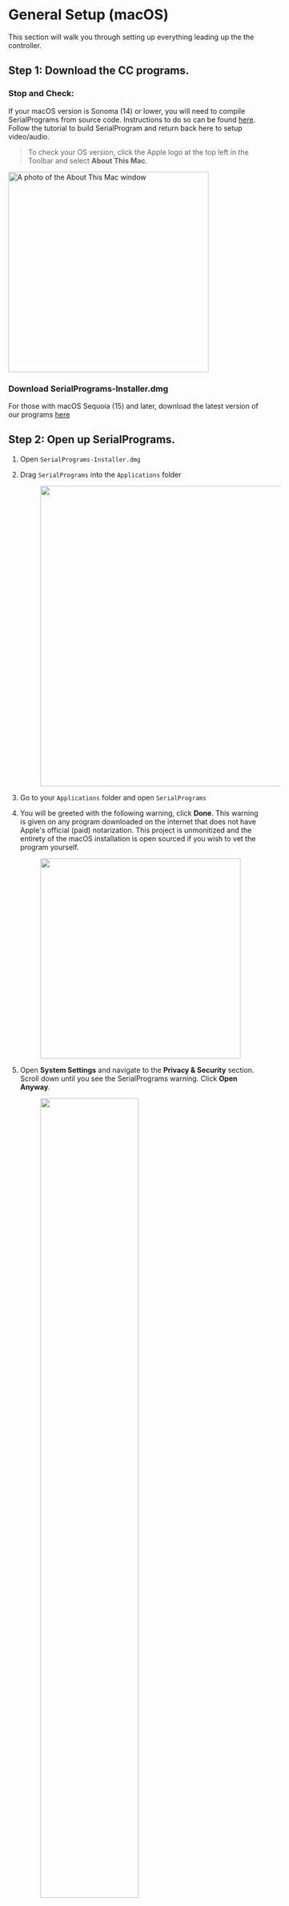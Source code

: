 # General Setup (macOS)

This section will walk you through setting up everything leading up the the controller.

## Step 1: Download the CC programs.

### Stop and Check:

If your macOS version is Sonoma (14) or lower, you will need to compile SerialPrograms from source code. Instructions to do so can be found [here](https://github.com/PokemonAutomation/Arduino-Source/blob/main/SerialPrograms/BuildInstructions/CompilingForMac.md). Follow the tutorial to build SerialProgram and return back here to setup video/audio.

> To check your OS version, click the Apple logo at the top left in the Toolbar and select **About This Mac**.

<img src="Images/Mac/about-this-mac.png" alt="A photo of the About This Mac window" width=400>

### Download SerialPrograms-Installer.dmg

For those with macOS Sequoia (15) and later, download the latest version of our programs [here](https://github.com/PokemonAutomation/AutoBuildRelease/releases)


## Step 2: Open up SerialPrograms.

1. Open `SerialPrograms-Installer.dmg`

2. Drag `SerialPrograms` into the `Applications` folder

    <img src="Images/Mac/dmg-installer.png" width=600 style="display: block; margin: 10px 40px">

3. Go to your `Applications` folder and open `SerialPrograms` 

4. You will be greeted with the following warning, click **Done**. This warning is given on any program downloaded on the internet that does not have Apple's official (paid) notarization. This project is unmonitized and the entirety of the macOS installation is open sourced if you wish to vet the program yourself.

    <img src="Images/Mac/open-warning.png" width=400 style="display: block; margin: 10px 40px">

5. Open **System Settings** and navigate to the **Privacy & Security** section. Scroll down until you see the SerialPrograms warning. Click **Open Anyway**.

    <img src="Images/Mac/security-settings.png" style="display: block; margin: 10px 40px" width="64%">

6. Follow the prompts to open the app. You may need to click **Open Anyways** multiple times and you may need to input your password. Note that this is only needed the first time you open the app. For the first time, the app may take some time to open.

7. The app may ask you to install Rosetta and/or give the app permissions to files/camera/microphone. These are required in order to write program settings to file and read video and audio from your capture card.

<img src="Images/Mac/app-interface.png" style="display: block; margin: 10px 40px" width="80%"> 

## Step 3: Setup video.

1. Connect an HDMI cable from your Switch dock to your video capture card.
2. Connect your capture card to your computer. Depending on your capture card, it may look different from this:

    <img src="Images/Mac/capture-card.png" width="40%">

3. Select your capture card in the "Camera" dropdown. If you don't see it there, click "Reset Camera" to refresh the list.

<img src="Images/Mac/select-capture-device.png" width="47%"> <img src="Images/Mac/select-capture-device-2.png" width="47%">

## Step 4: Setup sound.

The sound options are below the Camera options. Most of these options are self-explanatory.

1. Select the Audio Input that comes from your capture card. If you don't know which one it is, try all of them.
2. Select the Audio Output for your speakers. This will play back what your audio input is.
3. The slider is for playback volume.

If you did everything right until now, the black bar will light up with the audio spectrum and you will hear the sound from your Switch.


<img src="Images/Mac/select-audio-device.png" width="47%"> <img src="Images/Mac/select-audio-device-2.png" width="47%">

The Audio Input is the important one since programs that listen to audio will be using that.
The Audio Output and playback are only for user consumption. You can mute the program by changing the Audio Output to (none) or moving the slider all the way to the left.

**Notes:**

- Some high-end capture cards (such as AVerMedia) do not have audio inputs. They use a proprietary system that fuses the audio channel with the video. Since we do not support this, you will need to run an audio cable from your Switch's headphone jack into your computer's line-in or microphone jacks.
- Due a quirk* with many cheap capture cards (including the ones we recommend), the left and right audio channels may be reversed. If this is the case for you, try the other "Interleaved Stereo" format.

\*This "quirk" causes OBS to treat these capture cards as mono-channel audio. While we are able to recover the stereo output by separating the left/right audio channels, we can't always determine which is which - hence the reversed left/right channels.


## Step 5: You are done!

At this point, your computer is playing both the video and the audio from your Switch. In effect, you have turned your computer into a TV as far as your Switch is concerned. You can play your Switch on your computer using a controller connected to the Switch. (your regular joycons or pro controller)

Feel free to adjust the visual settings:

- You can toggle various overlays by checking/unchecking the boxes next to "Overlays". Right now, the only visible overlay is the stats in the upper right corner of the video feed.
- You can change the audio visualization by clicking on the dropdown next to the volume slider.
- You can change the theme (light or dark themes) in the "Settings" button at the bottom left corner of the window.

Of course there are many other programs that can also play video and audio from your Switch through a capture card. But in the next step, we will be connecting a controller to it to allow the program to play (and automate) your Switch!

Back to the [Setup Guide](index.md#step-3-controller-setup).


## Troubleshooting:

### Common video capture errors:

- The capture card is in use by another program. Close OBS or any other program potentially using the card.
- The capture card is not receiving enough power over the USB connection.
- There are multiple capture cards connected to the same physical USB port on the computer (by means of a hub). (see [multiple capture cards](#multiple-switch-considerations))
- The USB port is broken or does not provide enough power to the capture card. Try other USB ports.
- Check your connection is secure for cables and capure card.
- The HDMI cable may be broken. Try a new cable.

To rule out possible video capture errors:

- Check if the PC sees the capture card via Windows Device Manager (or other device management software).
- Check if the video stream is available on OBS (or other streaming software).

### Multiple Switch Considerations

Some programs support (or require) the use of multiple Switches. That means multiple capture cards and controller setups!

However, we have found that setting up the hardware to handle multiple serial ports and capture cards can be tricky. Sometimes they work, sometimes they don't. And it's often difficult to troubleshoot. This is regardless of whether you are running multiple Switches under the same instance or if you are running multiple instances of one Switch each.

**Capture Cards don't always play well with USB hubs.**

Capture cards are very hit-and-miss when you try to put multiple of them on the same USB hub.

Some general observations:

1. Capture cards draw a lot of power. If you put them with other high-powered USB devices drawing power from the same source, the card may not function.

2. Capture cards use a lot of USB bandwidth. If you put multiple capture cards on the same USB hub, you may saturate the bandwidth on that hub.

3. For some unknown reason (even when both the above do not apply), it can be difficult to get multiple capture cards on the same physical USB port (by means of a hub) on the computer to work simultaneously. You may need to spread them out. Thus for a 4-Switch setup, your computer will need at least 4 USB ports - one for each capture card. But within each port, you can use a hub to connect *one* capture card and other devices as well. (such as the UART serial connections)

<hr>

**Discord Server:** 

[<img src="https://canary.discordapp.com/api/guilds/695809740428673034/widget.png?style=banner2">](https://discord.gg/cQ4gWxN)

















